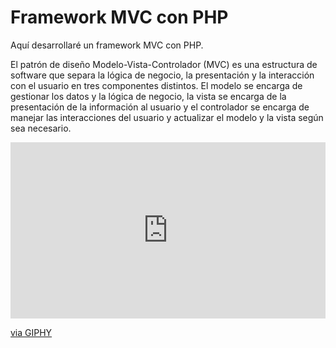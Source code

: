 # Framework MVC con PHP

Aquí desarrollaré un framework MVC con PHP.

El patrón de diseño Modelo-Vista-Controlador (MVC) es una estructura de software que separa la lógica de negocio, la presentación y la interacción con el usuario en tres componentes distintos. El modelo se encarga de gestionar los datos y la lógica de negocio, la vista se encarga de la presentación de la información al usuario y el controlador se encarga de manejar las interacciones del usuario y actualizar el modelo y la vista según sea necesario.

<div style="width:100%;height:0;padding-bottom:56%;position:relative;"><iframe src="https://giphy.com/embed/NS7gPxeumewkWDOIxi" width="100%" height="100%" style="position:absolute" frameBorder="0" class="giphy-embed" allowFullScreen></iframe></div><p><a href="https://giphy.com/gifs/detectivepikachumovie-NS7gPxeumewkWDOIxi">via GIPHY</a></p>